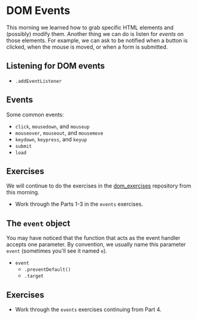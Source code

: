 # DOM Events

This morning we learned how to grab specific HTML elements and
(possibly) modify them. Another thing we can do is listen for _events_
on those elements. For example, we can ask to be notified when a
button is clicked, when the mouse is moved, or when a form is
submitted.

## Listening for DOM events

- `.addEventListener`

## Events

Some common events:

- `click`, `mousedown`, and `mouseup`
- `mouseover`, `mouseout`, and `mousemove`
- `keydown`, `keypress`, and `keyup`
- `submit`
- `load`

## Exercises

We will continue to do the exercises in the
[dom_exercises](https://github.com/wdi-sf-jan/dom_exercises)
repository from this morning.

- Work through the Parts 1-3 in the `events` exercises.

## The `event` object

You may have noticed that the function that acts as the event handler
accepts one parameter. By convention, we usually name this parameter
`event` (sometimes you'll see it named `e`).

- `event`
    - `.preventDefault()`
    - `.target`

## Exercises

- Work through the `events` exercises continuing from Part 4.
